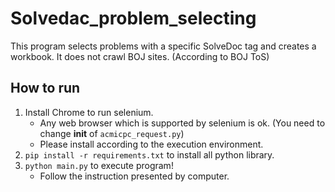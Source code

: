 # Solvedac_problem_selecting


This program selects problems with a specific SolveDoc tag and creates a workbook.
It does not crawl BOJ sites. (According to BOJ ToS)

## How to run
1. Install Chrome to run selenium.
    - Any web browser which is supported by selenium is ok. (You need to change __init__ of `acmicpc_request.py`)
    - Please install according to the execution environment.
2. `pip install -r requirements.txt` to install all python library.
3. `python main.py` to execute program!
    - Follow the instruction presented by computer.